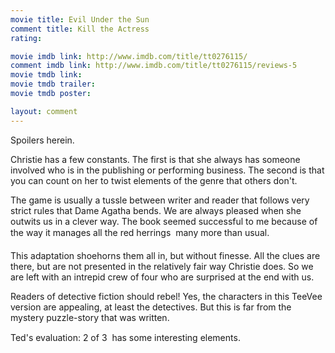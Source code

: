 ```yaml
---
movie title: Evil Under the Sun
comment title: Kill the Actress
rating: 

movie imdb link: http://www.imdb.com/title/tt0276115/
comment imdb link: http://www.imdb.com/title/tt0276115/reviews-5
movie tmdb link: 
movie tmdb trailer: 
movie tmdb poster: 

layout: comment
---
```


Spoilers herein.

Christie has a few constants. The first is that she always has someone involved who is in the publishing or performing business. The second is that you can count on her to twist elements of the genre that others don't.

The game is usually a tussle between writer and reader that follows very strict rules that Dame Agatha bends. We are always pleased when she outwits us in a clever way. The book seemed successful to me because of the way it manages all the red herrings  many more than usual.

This adaptation shoehorns them all in, but without finesse. All the clues are there, but are not presented in the relatively fair way Christie does. So we are left with an intrepid crew of four who are surprised at the end with us.

Readers of detective fiction should rebel! Yes, the characters in this TeeVee version are appealing, at least the detectives. But this is far from the mystery puzzle-story that was written.

Ted's evaluation: 2 of 3  has some interesting elements.